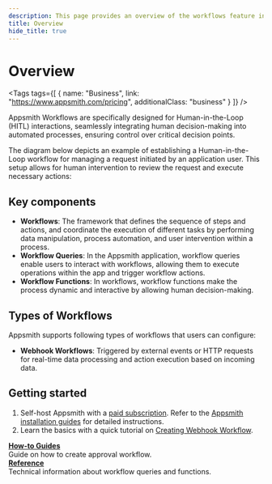```yaml
---
description: This page provides an overview of the workflows feature in Appsmith, detailing its key components and functionality.
title: Overview
hide_title: true
---
```

<!-- vale off -->

<div className="tag-wrapper">
 <h1>Overview </h1>

<Tags
tags={[
{ name: "Business", link: "https://www.appsmith.com/pricing", additionalClass: "business" }
]}
/>

</div>

<!-- vale on -->

Appsmith Workflows are specifically designed for Human-in-the-Loop (HITL) interactions, seamlessly integrating human decision-making into automated processes, ensuring control over critical decision points.


The diagram below depicts an example of establishing a Human-in-the-Loop workflow for managing a request initiated by an application user. This setup allows for human intervention to review the request and execute necessary actions:

<ZoomImage
  src="/img/appsmith-human-in-the-loop-workflow-overview.svg" 
  alt="Human-in-the-Loop workflow"
  caption="Human-in-the-Loop workflow"
/> 

## Key components

- **Workflows**: The framework that defines the sequence of steps and actions, and coordinate the execution of different tasks by performing data manipulation, process automation, and user intervention within a process.
- **Workflow Queries**: In the Appsmith application, workflow queries enable users to interact with workflows, allowing them to execute operations within the app and trigger workflow actions. 
- **Workflow Functions**: In workflows, workflow functions make the process dynamic and interactive by allowing human decision-making. 

## Types of Workflows

Appsmith supports following types of workflows that users can configure:

* **Webhook Workflows**: Triggered by external events or HTTP requests for real-time data processing and action execution based on incoming data.

## Getting started

1. Self-host Appsmith with a [paid subscription](https://www.appsmith.com/pricing). Refer to the [Appsmith installation guides](/getting-started/setup/installation-guides) for detailed instructions.
2. Learn the basics with a quick tutorial on [Creating Webhook Workflow](/workflows/tutorials/create-webhook-workflow).


<div className="containerGridSampleApp">
   <div className="containerColumnSampleApp columnGrid column-one">
    <div className="containerCol">
      </div> 
      <b><a href="/workflows/how-to-guides/create-approval-workflow">How-to Guides</a></b>
      <div className="containerDescription">
         Guide on how to create approval workflow.
      </div>
   </div>

   <div className="containerColumnSampleApp columnGrid column-two">
   <div className="containerCol">
      </div>
      <b><a href="/workflows/reference/workflow-queries">Reference</a></b>
      <div className="containerDescription"> Technical information about workflow queries and functions.</div>
   </div>
</div>
